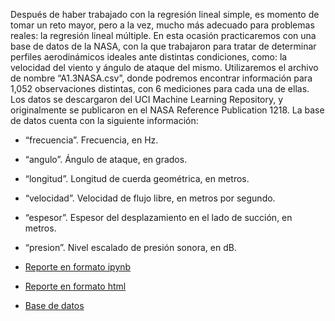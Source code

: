 Después de haber trabajado con la regresión lineal simple, es momento de tomar un reto mayor, pero a la vez, mucho más adecuado para problemas reales: la regresión lineal múltiple. En esta
ocasión practicaremos con una base de datos de la NASA, con la que trabajaron para tratar de determinar perfiles aerodinámicos ideales ante distintas condiciones, como: la velocidad del
viento y ángulo de ataque del mismo. Utilizaremos el archivo de nombre “A1.3NASA.csv”, donde podremos encontrar información para 1,052 observaciones distintas, con 6 mediciones para cada una de ellas. Los datos se descargaron del UCI Machine Learning Repository, y originalmente se publicaron en el NASA Reference Publication 1218.
La base de datos cuenta con la siguiente información:
- “frecuencia”. Frecuencia, en Hz.
- “angulo”. Ángulo de ataque, en grados.
- “longitud”. Longitud de cuerda geométrica, en metros.
- “velocidad”. Velocidad de flujo libre, en metros por segundo.
- “espesor”. Espesor del desplazamiento en el lado de succión, en metros.
- “presion”. Nivel escalado de presión sonora, en dB.

- [Reporte en formato ipynb](./jupiter13.ipynb)
- [Reporte en formato html](./HTML13.html)
- [Base de datos](./NASA.csv)
